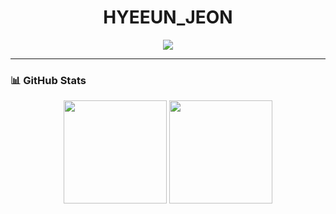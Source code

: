 <h1 align="center">HYEEUN_JEON</h1>
<p align="center">
  <img src="https://readme-typing-svg.herokuapp.com?font=Fira+Code&weight=600&size=20&pause=1000&color=F75C7E&center=true&vCenter=true&width=435&lines=Welcome+to+my+GitHub!🚀;">
</p>

---

### 📊 GitHub Stats

<p align="center">
  <img src="https://github-readme-stats.vercel.app/api?username=eyhhhh&show_icons=true&theme=radical" height="165">
  <img src="https://github-readme-stats.vercel.app/api/top-langs/?username=eyhhhh&layout=compact&theme=radical" height="165">
</p>
